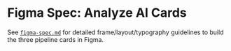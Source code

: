 # Figma Spec: Analyze AI Cards

See [`figma-spec.md`](./figma-spec.md) for detailed frame/layout/typography guidelines to build the three pipeline cards in Figma.
